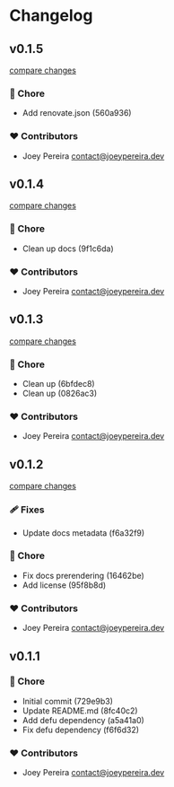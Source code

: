 # Changelog


## v0.1.5

[compare changes](https://undefined/undefined/compare/v0.1.4...v0.1.5)

### 🏡 Chore

- Add renovate.json (560a936)

### ❤️  Contributors

- Joey Pereira <contact@joeypereira.dev>

## v0.1.4

[compare changes](https://undefined/undefined/compare/v0.1.3...v0.1.4)

### 🏡 Chore

- Clean up docs (9f1c6da)

### ❤️  Contributors

- Joey Pereira <contact@joeypereira.dev>

## v0.1.3

[compare changes](https://undefined/undefined/compare/v0.1.2...v0.1.3)

### 🏡 Chore

- Clean up (6bfdec8)
- Clean up (0826ac3)

### ❤️  Contributors

- Joey Pereira <contact@joeypereira.dev>

## v0.1.2

[compare changes](https://undefined/undefined/compare/v0.1.1...v0.1.2)

### 🩹 Fixes

- Update docs metadata (f6a32f9)

### 🏡 Chore

- Fix docs prerendering (16462be)
- Add license (95f8b8d)

### ❤️  Contributors

- Joey Pereira <contact@joeypereira.dev>

## v0.1.1


### 🏡 Chore

- Initial commit (729e9b3)
- Update README.md (8fc40c2)
- Add defu dependency (a5a41a0)
- Fix defu dependency (f6f6d32)

### ❤️  Contributors

- Joey Pereira <contact@joeypereira.dev>


